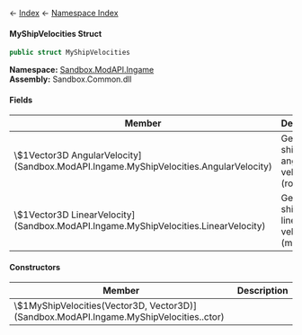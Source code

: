 ← [Index](Api-Index) ← [Namespace Index](Namespace-Index)

#### MyShipVelocities Struct

```csharp
public struct MyShipVelocities
```

**Namespace:** [Sandbox.ModAPI.Ingame](Sandbox.ModAPI.Ingame)  
**Assembly:** Sandbox.Common.dll

#### Fields

|Member|Description|
|---|---|
|\\$1Vector3D AngularVelocity](Sandbox.ModAPI.Ingame.MyShipVelocities.AngularVelocity)|Gets the ship's angular velocity (rotation).|
|\\$1Vector3D LinearVelocity](Sandbox.ModAPI.Ingame.MyShipVelocities.LinearVelocity)|Gets the ship's linear velocity (motion).|

#### Constructors

|Member|Description|
|---|---|
|\\$1MyShipVelocities(Vector3D, Vector3D)](Sandbox.ModAPI.Ingame.MyShipVelocities..ctor)||

